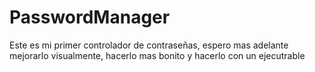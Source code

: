 # PasswordManager
Este es mi primer controlador de contraseñas, espero mas adelante mejorarlo visualmente, hacerlo mas bonito y hacerlo con un ejecutrable
